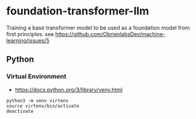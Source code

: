 # foundation-transformer-llm
Training a base transformer model to be used as a foundation model from first principles.
see https://github.com/ObrienlabsDev/machine-learning/issues/5

## Python
### Virtual Environment
- https://docs.python.org/3/library/venv.html

```
python3 -m venv virtenv         
source virtenv/bin/activate
deactivate           
 
```
